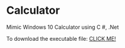 # Calculator
Mimic Windows 10 Calculator using C #, .Net

[logo]: https://github.com/lwx940710/Calculator/blob/master/WindowsCalculator/calculator%20demo%20img.png

To download the executable file: 
[CLICK ME!](https://github.com/lwx940710/Calculator/blob/master/WindowsCalculator/bin/Debug/WindowsCalculator.exe)
